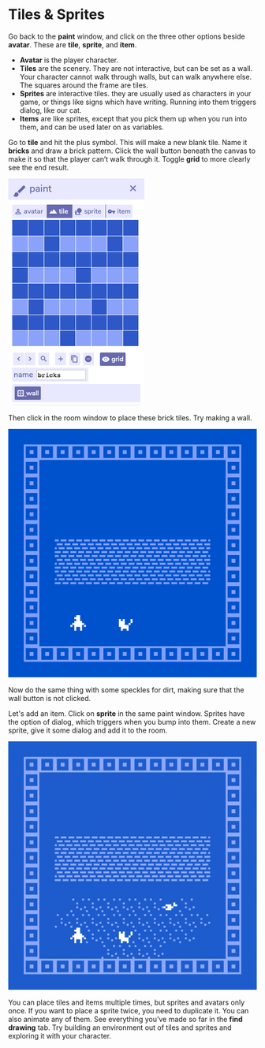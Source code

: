 # Tiles & Sprites

Go back to the **paint** window, and click on the three other options beside **avatar**. These are **tile**, **sprite**, and **item**.

* **Avatar** is the player character.
* **Tiles** are the scenery. They are not interactive, but can be set as a wall. Your character cannot walk through walls, but can walk anywhere else. The squares around the frame are tiles.
* **Sprites** are interactive tiles. they are usually used as characters in your game, or things like signs which have writing. Running into them triggers dialog, like our cat.
* **Items** are like sprites, except that you pick them up when you run into them, and can be used later on as variables.

Go to **tile** and hit the plus symbol. This will make a new blank tile. Name it **bricks** and draw a brick pattern. Click the wall button beneath the canvas to make it so that the player can’t walk through it.  Toggle **grid** to more clearly see the end result.

![](../../../../.gitbook/assets/bitsy-tile.png)

Then click in the room window to place these brick tiles. Try making a wall.

![Seems impossible to break through the wall.](../../../../.gitbook/assets/bitsy-wall.gif)

Now do the same thing with some speckles for dirt, making sure that the wall button is not clicked.

Let's add an item. Click on **sprite** in the same paint window.  Sprites have the option of dialog, which triggers when you bump into them. Create a new sprite, give it some dialog and add it to the room.

![Weird things are lying on the ground&#x2026;](../../../../.gitbook/assets/bitsy-fish%20%282%29.gif)

You can place tiles and items multiple times, but sprites and avatars only once. If you want to place a sprite twice, you need to duplicate it. You can also animate any of them. See everything you’ve made so far in the **find drawing** tab. Try building an environment out of tiles and sprites and exploring it with your character.

